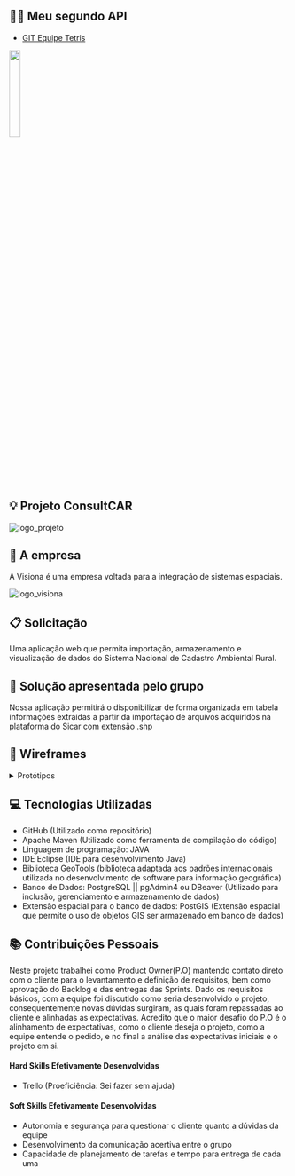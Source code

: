 ## :biking_woman: Meu segundo API

* [GIT Equipe Tetris](https://github.com/equipe-tetris/ConsultCAR) 
 <img src = "https://github.com/alexiakarine/Projeto-integrador/blob/master/Icons/tetris.jpg" width= "20%"/>



## :bulb: Projeto ConsultCAR
![logo_projeto](https://github.com/alexiakarine/Projeto-integrador/blob/master/Icons/LogoConsultCAR_50px.png)

## :briefcase: A empresa
A Visiona é uma empresa voltada para a integração de sistemas espaciais. 

![logo_visiona](https://github.com/alexiakarine/Projeto-integrador/blob/master/Icons/logoVISIONA.png)

## :clipboard: Solicitação 
Uma aplicação web que permita importação, armazenamento e visualização de dados do Sistema Nacional de Cadastro Ambiental Rural.

## :pushpin: Solução apresentada pelo grupo
Nossa aplicação permitirá o disponibilizar de forma organizada em tabela informações extraídas a partir da importação de arquivos adquiridos na plataforma do Sicar com extensão .shp

## :art: Wireframes
<details>
<summary>Protótipos</summary>

Tela principal <br>
![tela_principal](https://github.com/alexiakarine/Projeto-integrador/blob/master/Icons/Wireframe_telaPrincipal.jpeg)

Tela de entrada de arquivo <br>
![tela_entrada](https://github.com/alexiakarine/Projeto-integrador/blob/master/Icons/Wireframe_telaDirEntrada.arqComp.jpeg)

Tela de saída de arquivo <br>
![tela_saida](https://github.com/alexiakarine/Projeto-integrador/blob/master/Icons/Wireframe_telaDirSaida.arqDescomp.jpeg)

Tela de conexão bem sucedida <br>
![tela_conexao_sucedida](https://github.com/alexiakarine/Projeto-integrador/blob/master/Icons/Wireframe_telaConexaoBemSucedida.jpeg)

Tela de log <br>
![tela_log](https://github.com/alexiakarine/Projeto-integrador/blob/master/Icons/Wireframe_telaLog.jpeg)
</details>
  
## :computer: Tecnologias Utilizadas
- GitHub (Utilizado como repositório)
- Apache Maven (Utilizado como ferramenta de compilação do código)
- Linguagem de programação:  JAVA 
- IDE Eclipse (IDE para desenvolvimento Java)
- Biblioteca GeoTools (biblioteca adaptada aos padrões internacionais utilizada no desenvolvimento de software para informação geográfica)
- Banco de Dados: PostgreSQL || pgAdmin4 ou DBeaver (Utilizado para inclusão, gerenciamento e armazenamento de dados)
- Extensão espacial para o banco de dados: PostGIS (Extensão espacial que permite o uso de objetos GIS ser armazenado em banco de dados)

## :books: Contribuições Pessoais
Neste projeto trabalhei como Product Owner(P.O) mantendo contato direto com o cliente para o levantamento e definição de requisitos, bem como aprovação do Backlog e das entregas das Sprints.
Dado os requisitos básicos, com a equipe foi discutido como seria desenvolvido o projeto, consequentemente novas dúvidas surgiram, as quais foram repassadas ao cliente e alinhadas as expectativas.
Acredito que o maior desafio do P.O é o alinhamento de expectativas, como o cliente deseja o projeto, como a equipe entende o pedido, e no final a análise das expectativas iniciais e o projeto em si. 


#### Hard Skills Efetivamente Desenvolvidas
* Trello (Proeficiência: Sei fazer sem ajuda)
 

#### Soft Skills Efetivamente Desenvolvidas
* Autonomia e segurança para questionar o cliente quanto a dúvidas da equipe
* Desenvolvimento da comunicação acertiva entre o grupo 
* Capacidade de planejamento de tarefas e tempo para entrega de cada uma
